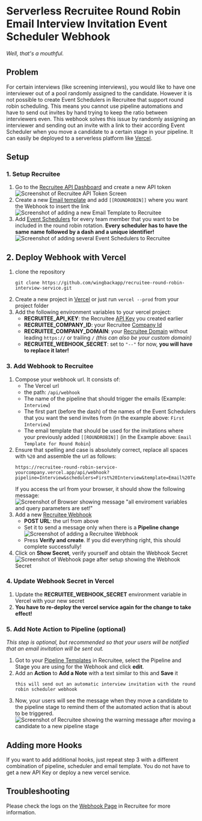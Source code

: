 # Serverless Recruitee Round Robin Email Interview Invitation Event Scheduler Webhook
*Well, that's a mouthful.*
## Problem
For certain interviews (like screening interviews), you would like to have one interviewer out of a pool randomly assigned to the candidate. However it is not possible to create Event Schedulers in Recruitee that support round robin scheduling. This means you cannot use pipeline automations and have to send out invites by hand trying to keep the ratio between interviewers even. This webhook solves this issue by randomly assigning an interviewer and sending out an invite with a link to their according Event Scheduler when you move a candidate to a certain stage in your pipeline. It can easily be deployed to a serverless platform like [Vercel](https://vercel.com).
## Setup
### 1. Setup Recruitee
1. Go to the [Recruitee API Dashboard](https://app.recruitee.com/#/settings/api_tokens) and create a new API token
    ![Screenshot of Recruitee API Token Screen](readme_images/rc_new_api_token.png)
2. Create a new [Email template](https://app.recruitee.com/#/settings/emails/) and add `[[ROUNDROBIN]]` where you want the Webhook to insert the link
    ![Screenshot of adding a new Email Template to Recruitee](readme_images/rc_new_email_template.png)
3. Add [Event Schedulers](https://app.recruitee.com/#/settings/scheduler) for every team member that you want to be included in the round robin rotation. **Every scheduler has to have the same name followed by a dash and a unique identifier!**
    ![Screenshot of adding several Event Schedulers to Recruitee](readme_images/rc_add_schedulers.png)
## 2. Deploy Webhook with Vercel
1. clone the repository
     ```
    git clone https://github.com/wingbackapp/recruitee-round-robin-interview-service.git
    ```
2. Create a new project in [Vercel](https://vercel.com) or just run `vercel --prod` from your project folder
3. Add the following environment variables to your vercel project:
    * **RECRUITEE_API_KEY**: the Recruitee [API Key](https://app.recruitee.com/#/settings/api_tokens) you created earlier
    * **RECRUITEE_COMPANY_ID**: your Recruitee [Company Id](https://app.recruitee.com/#/settings/api_tokens)
    * **RECRUITEE_COMPANY_DOMAIN**: your [Recruitee Domain](https://app.recruitee.com/#/settings/company/careers) without leading `https://` or trailing `/` *(this can also be your custom domain)* 
    * **RECRUITEE_WEBHOOK_SECRET**: set to `"--"` for now, **you will have to replace it later!**
### 3. Add Webhook to Recruitee
1. Compose your webhook url. It consists of:
    * The Vercel url
    * the path: `/api/webhook`
    * The name of the pipeline that should trigger the emails (Example: `Interview`)
    * The first part (before the dash) of the names of the Event Schedulers that you want the send invites from (in the example above: `First Interview`)
    * The email template that should be used for the invitations where your previously added `[[ROUNDROBIN]]` (in the Example above: `Email Template for Round Robin`)
2. Ensure that spelling and case is absolutely correct, replace all spaces with `%20` and assemble the url as follows:
    ```
    https://recruitee-round-robin-service-yourcompany.vercel.app/api/webhook?pipeline=Interview&schedulers=First%20Interview&template=Email%20Template%20for%Round%Robin
    ```
    If you access the url from your browser, it should show the following message:
    ![Screenshot of Browser showing message "all enviroment variables and query parameters are set!"](readme_images/webhook_all_env_set.png)
3. Add a new [Recruitee Webhook](https://app.recruitee.com/#/settings/webhooks/overview)
    * **POST URL**: the url from above
    * Set it to send a message only when there is a **Pipeline change**
    ![Screenshot of adding a Recruitee Webhook](readme_images/rc_new_webhook.png)
    * Press **Verify and create**. If you did everything right, this should complete successfully!
4. Click on **Show Secret**, verify yourself and obtain the Webhook Secret
    ![Screenshot of Webhook page after setup showing the Webhook Secret](readme_images/rc_webhook_final_with_secret.png)
### 4. Update Webhook Secret in Vercel
1. Update the **RECRUITEE_WEBHOOK_SECRET** environment variable in Vercel with your new secret
2. **You have to re-deploy the vercel service again for the change to take effect!**
### 5. Add Note Action to Pipeline (optional)
*This step is optional, but recommended so that your users will be notified that an email invitation will be sent out.*
1. Got to your [Pipeline Templates](https://app.recruitee.com/#/settings/pipeline_templates/) in Recruitee, select the Pipeline and Stage you are using for the Webhook and click **edit**.
2. Add an **Action** to **Add a Note** with a text similar to this and **Save** it
    ```
    this will send out an automatic interview invitation with the round robin scheduler webhook
    ```
3. Now, your users will see the message when they move a candidate to the pipeline stage to remind them of the automated action that is about to be triggered.
    ![Screenshot of Recruitee showing the warning message after moving a candidate to a new pipeline stage](readme_images/rc_warning_note.png)
## Adding more Hooks
If you want to add additional hooks, just repeat step 3 with a different combination of pipeline, scheduler and email template. You do not have to get a new API Key or deploy a new vercel service.
## Troubleshooting
Please check the logs on the [Webhook Page](https://app.recruitee.com/#/settings/webhooks/logs) in Recruitee for more information.

